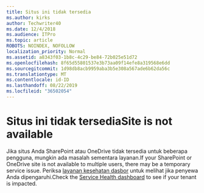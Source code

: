 ```yaml
---
title: Situs ini tidak tersedia
ms.author: kirks
author: Techwriter40
ms.date: 12/4/2018
ms.audience: ITPro
ms.topic: article
ROBOTS: NOINDEX, NOFOLLOW
localization_priority: Normal
ms.assetid: a8343f03-1b8c-4c29-be84-72b025e51d72
ms.openlocfilehash: 8f65d55801537e3b73aa09f14efe8a319568e6dd
ms.sourcegitcommit: 1d98db8acb9959aba3b5e308a567ade6b62da56c
ms.translationtype: MT
ms.contentlocale: id-ID
ms.lasthandoff: 08/22/2019
ms.locfileid: "36502054"
---
```

# <a name="site-is-not-available"></a><span data-ttu-id="6c550-102">Situs ini tidak tersedia</span><span class="sxs-lookup"><span data-stu-id="6c550-102">Site is not available</span></span>

<span data-ttu-id="6c550-103">Jika situs Anda SharePoint atau OneDrive tidak tersedia untuk beberapa pengguna, mungkin ada masalah sementara layanan.</span><span class="sxs-lookup"><span data-stu-id="6c550-103">If your SharePoint or OneDrive site is not available to multiple users, there may be a temporary service issue.</span></span> <span data-ttu-id="6c550-104">Periksa [layanan kesehatan dasbor](https://admin.microsoft.com/AdminPortal/Home#/servicehealth) untuk melihat jika penyewa Anda dipengaruhi.</span><span class="sxs-lookup"><span data-stu-id="6c550-104">Check the [Service Health dashboard](https://admin.microsoft.com/AdminPortal/Home#/servicehealth) to see if your tenant is impacted.</span></span> 
  

